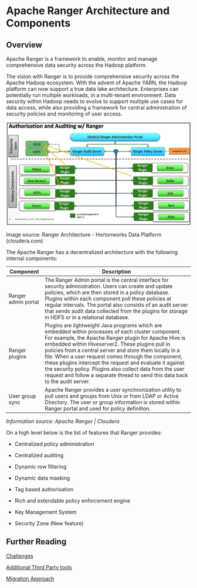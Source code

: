 # Apache Ranger Architecture and Components

## Overview 

Apache Ranger is a framework to enable, monitor and manage comprehensive data security across the Hadoop platform.

The vision with Ranger is to provide comprehensive security across the Apache Hadoop ecosystem. With the advent of Apache YARN, the Hadoop platform can now support a true data lake architecture. Enterprises can potentially run multiple workloads, in a multi-tenant environment. Data security within Hadoop needs to evolve to support multiple use cases for data access, while also providing a framework for central administration of security policies and monitoring of user access.

 ![ranger-architecture](../images/ranger-architecture.png)

Image source: Ranger Architecture - Hortonworks Data Platform (cloudera.com)

The Apache Ranger has a decentralized architecture with the following internal components:

| **Component**       | **Description**                                              |
| ------------------- | ------------------------------------------------------------ |
| Ranger admin portal | The Ranger Admin portal is the central  interface for security administration. Users can create and update policies,  which are then stored in a policy database. Plugins within each component  poll these policies at regular intervals. The portal also consists of an  audit server that sends audit data collected from the plugins for storage in  HDFS or in a relational database. |
| Ranger plugins      | Plugins are lightweight Java programs which are embedded within processes of each cluster component. For example, the Apache  Ranger plugin for Apache Hive is embedded within Hiveserver2. These plugins  pull in policies from a central server and store them locally in a file. When  a user request comes through the component, these plugins intercept the  request and evaluate it against the security policy. Plugins also collect  data from the user request and follow a separate thread to send this data  back to the audit server. |
| User group sync     | Apache Ranger provides a user  synchronization utility to pull users and groups from Unix or from LDAP or  Active Directory. The user or group information is stored within Ranger  portal and used for policy definition. |

*Information source: Apache Ranger | Cloudera*

On a high level below is the list of features that Ranger provides:

*    Centralized policy administration

*    Centralized auditing

*    Dynamic row filtering

*    Dynamic data masking

*    Tag based authorisation

*    Rich and extendable policy enforcement engine

*    Key Management System

*    Security Zone (New feature)

## Further Reading

[Challenges](challenges.md)

[Additional Third Party tools](considerations.md)

[Migration Approach](migration-approach.md)

